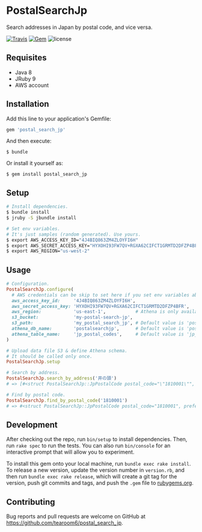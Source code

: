 # PostalSearchJp

Search addresses in Japan by postal code, and vice versa.

[![Travis](https://img.shields.io/travis/tearoom6/postal_search_jp.svg)](https://travis-ci.org/tearoom6/postal_search_jp)
[![Gem](https://img.shields.io/gem/dtv/postal_search_jp.svg)](https://rubygems.org/gems/postal_search_jp)
![license](https://img.shields.io/github/license/tearoom6/postal_search_jp.svg)

## Requisites

- Java 8
- JRuby 9
- AWS account

## Installation

Add this line to your application's Gemfile:

```ruby
gem 'postal_search_jp'
```

And then execute:

    $ bundle

Or install it yourself as:

    $ gem install postal_search_jp

## Setup

```sh
# Install dependencies.
$ bundle install
$ jruby -S jbundle install

# Set env variables.
# It's just samples (random generated). Use yours.
$ export AWS_ACCESS_KEY_ID="4J4BIQ863ZM4ZLOYFI6H"
$ export AWS_SECRET_ACCESS_KEY="HYXOHI93FW7QV+RGXA62CIFCT1GRMTD2DFZP4BFR"
$ export AWS_REGION="us-west-2"
```

## Usage

```ruby
# Configuration.
PostalSearchJp.configure(
  # AWS credentials can be skip to set here if you set env variables above.
  aws_access_key_id:     '4J4BIQ863ZM4ZLOYFI6H',
  aws_secret_access_key: 'HYXOHI93FW7QV+RGXA62CIFCT1GRMTD2DFZP4BFR',
  aws_region:            'us-east-1',           # Athena is only available in 'us-east-1' or 'us-west-2' currentry.
  s3_bucket:             'my-postal-search-jp',
  s3_path:               'my_postal_search_jp', # Default value is 'postal_search_jp'
  athena_db_name:        'postalsearchjp',      # Default value is 'postalsearchjp'
  athena_table_name:     'jp_postal_codes',     # Default value is 'jp_postal_codes'
)

# Upload data file S3 & define Athena schema.
# It should be called only once.
PostalSearchJp.setup

# Search by address.
PostalSearchJp.search_by_address('井の頭')
# => [#<struct PostalSearchJp::JpPostalCode postal_code="\"1810001\"", prefecture="\"東京都\"", city="\"三鷹市\"", street="\"井の頭\"", prefecture_kana="\"TOKYO TO\"", city_kana="\"MITAKA SHI\"", street_kana="\"INOKASHIRA\"">]

# Find by postal code.
PostalSearchJp.find_by_postal_code('1810001')
# => #<struct PostalSearchJp::JpPostalCode postal_code="1810001", prefecture="東京都", city="三鷹市", street="井の頭", prefecture_kana="TOKYO TO", city_kana="MITAKA SHI", street_kana="INOKASHIRA">
```

## Development

After checking out the repo, run `bin/setup` to install dependencies. Then, run `rake spec` to run the tests. You can also run `bin/console` for an interactive prompt that will allow you to experiment.

To install this gem onto your local machine, run `bundle exec rake install`. To release a new version, update the version number in `version.rb`, and then run `bundle exec rake release`, which will create a git tag for the version, push git commits and tags, and push the `.gem` file to [rubygems.org](https://rubygems.org).

## Contributing

Bug reports and pull requests are welcome on GitHub at https://github.com/tearoom6/postal_search_jp.

